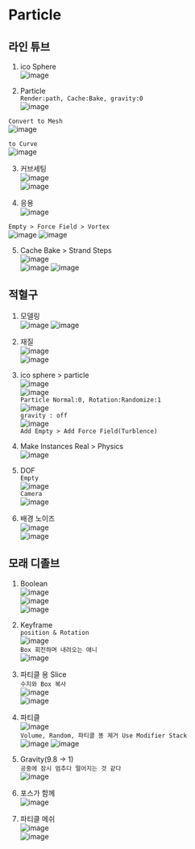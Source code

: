 Particle
============

라인 튜브 
----------
1. ico Sphere  
![image](https://user-images.githubusercontent.com/30430227/132629225-de709860-db0d-4961-8f27-44045596c465.png)  


2. Particle  
`Render:path, Cache:Bake, gravity:0`  
![image](https://user-images.githubusercontent.com/30430227/132629753-76bc9133-a54c-4bd2-b886-3632a9899145.png)  

`Convert to Mesh`  
![image](https://user-images.githubusercontent.com/30430227/132629834-936727d3-45fc-4949-9f3e-511795749372.png)

`to Curve`  
![image](https://user-images.githubusercontent.com/30430227/132629979-03d8a1f0-2ec7-4485-bf2e-13b8f958846e.png)  

3. 커브세팅  
![image](https://user-images.githubusercontent.com/30430227/132630309-147b366a-5094-4644-bf8f-fffef7a68aec.png)  
![image](https://user-images.githubusercontent.com/30430227/132630357-e47041c5-e98d-4810-b92c-7f8dc175757f.png)  

4. 응용  
![image](https://user-images.githubusercontent.com/30430227/132631804-e1bcbb54-5881-466e-8d78-72931698dcc5.png)  

`Empty > Force Field > Vortex`   
![image](https://user-images.githubusercontent.com/30430227/132631146-a967f0ef-4289-4948-b717-1cbc52dc1b72.png)
![image](https://user-images.githubusercontent.com/30430227/132631160-cd871d43-b655-4c24-9f95-6631721ece9b.png)  


5. Cache Bake > Strand Steps  
![image](https://user-images.githubusercontent.com/30430227/132631430-c9d826d5-7a5b-4b44-bba1-fd14da44cd69.png)  
![image](https://user-images.githubusercontent.com/30430227/132631496-802d766a-b0af-47be-b6f0-d6d226a7ee1b.png)
![image](https://user-images.githubusercontent.com/30430227/132631708-cc1c273f-ccb2-479f-bb82-d1cb8027bf81.png)  



적혈구
--------
1. 모델링  
![image](https://user-images.githubusercontent.com/30430227/132632421-304e95d7-4ca6-4ea6-acdf-9147a8148443.png)
![image](https://user-images.githubusercontent.com/30430227/132632602-a8949259-f3b8-48ac-9faf-0cb086d837f8.png)  

2. 재질  
![image](https://user-images.githubusercontent.com/30430227/132635387-88e49333-1ad3-450d-9cf2-6e389e89b892.png)  
![image](https://user-images.githubusercontent.com/30430227/132635366-04adee31-24fe-489e-973d-364b594d8357.png)  


3. ico sphere > particle  
![image](https://user-images.githubusercontent.com/30430227/132635654-482dcdb5-bec7-4b40-82f2-62ef4fcc7730.png)  
![image](https://user-images.githubusercontent.com/30430227/132635691-0e9cf537-cb13-402a-9963-71c412c4854a.png)  
`Particle Normal:0, Rotation:Randomize:1`  
![image](https://user-images.githubusercontent.com/30430227/132637233-e4173620-62b7-4795-8d27-f162b04f6c1d.png)  
`gravity : off`  
![image](https://user-images.githubusercontent.com/30430227/132637285-8d5c1a56-40a1-4d6a-a046-28742ada57d3.png)  
`Add Empty > Add Force Field(Turblence)`  


4. Make Instances Real > Physics  
![image](https://user-images.githubusercontent.com/30430227/132638156-b878e0d3-fd91-4ff6-bc0e-a0f54f80048f.png)

5. DOF  
`Empty`  
![image](https://user-images.githubusercontent.com/30430227/132640532-97483d54-7010-4f4b-af62-f3598053d881.png)  
`Camera`  
![image](https://user-images.githubusercontent.com/30430227/132640575-78a1521f-acec-49e6-bbdf-1ae940bf7e6d.png)  

6. 배경 노이즈  
![image](https://user-images.githubusercontent.com/30430227/132641110-c6ec4407-c990-4f26-ac12-872b039c1270.png)  
![image](https://user-images.githubusercontent.com/30430227/132641151-0c92428b-0d8d-4c95-b83e-8f1b020f8cf2.png)  


모래 디졸브  
------------
1. Boolean  
![image](https://user-images.githubusercontent.com/30430227/132645309-f340857c-02fc-478b-b36e-fb4d611eaa95.png)  
![image](https://user-images.githubusercontent.com/30430227/132645445-454dc3ae-7ae7-477e-86f4-6549242c6aeb.png)  
![image](https://user-images.githubusercontent.com/30430227/132645529-dfb77fd4-0e9f-46c6-b4f2-76af0bcb9f76.png)  

2. Keyframe  
`position & Rotation`  
![image](https://user-images.githubusercontent.com/30430227/132646009-22fa7f26-fafe-4cb9-8926-922d91938ec6.png)  
`Box 회전하며 내려오는 애니`  
![image](https://user-images.githubusercontent.com/30430227/132646276-85ab740b-373f-481f-b4bd-509937467314.png)  

3. 파티클 용 Slice  
`수지와 Box 복사`  
![image](https://user-images.githubusercontent.com/30430227/132647827-daa7def6-8273-4857-a0bb-a285e03af50b.png)  
![image](https://user-images.githubusercontent.com/30430227/132647974-c3deabef-e354-4b4c-90c7-3799dabcd83c.png)  


4. 파티클  
![image](https://user-images.githubusercontent.com/30430227/132648588-d34d9d8b-05fe-4ae2-9620-3bbcff910630.png)  
`Volume, Random, 파티클 똥 제거 Use Modifier Stack`  
![image](https://user-images.githubusercontent.com/30430227/132650561-c2b6c248-6ffe-4584-8d24-f8c521a6f33f.png)
![image](https://user-images.githubusercontent.com/30430227/132648743-dd4c6eeb-7931-4867-a887-2f0c3d4da5d8.png)  


5. Gravity(9.8 -> 1)  
`공중에 잠시 멈추다 떨어지는 것 같다`  
![image](https://user-images.githubusercontent.com/30430227/132650119-e84ef694-643e-4eae-8366-682753948139.png)  


6. 포스가 함께  
![image](https://user-images.githubusercontent.com/30430227/132651255-ca343eb4-b033-4f0c-a318-67ffd0148840.png)  



7. 파티클 메쉬  
![image](https://user-images.githubusercontent.com/30430227/132651543-e66d22af-7080-4a4d-9ccb-666c6ba0e7f5.png)  
![image](https://user-images.githubusercontent.com/30430227/132651740-3e0a4458-ecf4-4535-b1d0-908dc7cea993.png)  




















